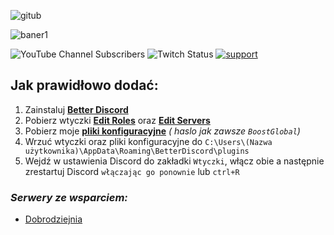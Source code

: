 ![gitub](https://user-images.githubusercontent.com/69461129/170835793-36ad7e7c-c8cc-43d7-88c2-aed9b534773c.png)

![baner1](https://user-images.githubusercontent.com/69461129/170835475-a2d6e943-09e6-4584-a08d-0ed40ca740fd.png)

![YouTube Channel Subscribers](https://img.shields.io/youtube/channel/subscribers/UC594EF_vj4uAMYxOVGsFd1Q?label=YouTube&logo=YouTube&logoColor=red&style=social)
![Twitch Status](https://img.shields.io/twitch/status/dobrodziejskyy1?label=Twitch&logo=Twitch&style=social)
[![support](https://user-images.githubusercontent.com/69461129/172025462-c4eb6d85-b3b7-469d-bfbc-734ecbe18a92.png)](https://discord.gg/vqj8mVZ7Bf)

## Jak prawidłowo dodać:

1. Zainstaluj [**Better Discord**](https://betterdiscord.app)
2. Pobierz wtyczki [**Edit Roles**](https://betterdiscord.app/plugin/EditRoles) oraz [**Edit Servers**](https://betterdiscord.app/plugin/EditServers)
3. Pobierz moje [**pliki konfiguracyjne**](https://www.mediafire.com/file/b35r6xhv1d6ln02/Pliki+Konfiguracyjne+v0.1.1.zip/file) *( haslo jak zawsze `BoostGlobal`)*
4. Wrzuć wtyczki oraz pliki konfiguracyjne do `C:\Users\(Nazwa użytkownika)\AppData\Roaming\BetterDiscord\plugins`
5. Wejdź w ustawienia Discord do zakładki `Wtyczki`, włącz obie a następnie zrestartuj Discord `włączając go ponownie` lub `ctrl+R`

### ***Serwery ze wsparciem:***
- [Dobrodziejnia](https://discord.gg/tDdgaJJ)
